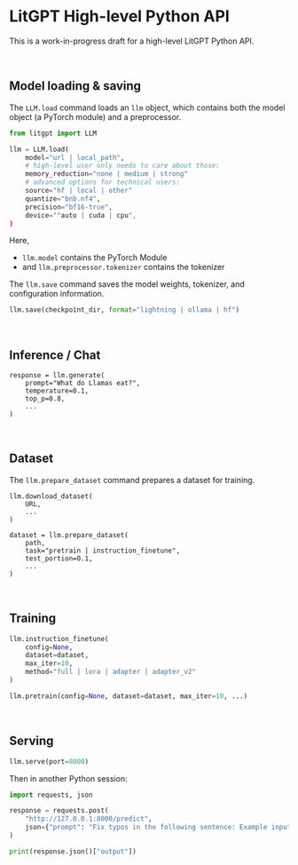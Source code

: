 # LitGPT High-level Python API

This is a work-in-progress draft for a high-level LitGPT Python API.

&nbsp;
## Model loading & saving

The `LLM.load` command loads an `llm` object, which contains both the model object (a PyTorch module) and a preprocessor.

```python
from litgpt import LLM

llm = LLM.load(
    model="url | local_path",
    # high-level user only needs to care about those:
    memory_reduction="none | medium | strong"
    # advanced options for technical users:
    source="hf | local | other"
    quantize="bnb.nf4",
    precision="bf16-true",
    device=""auto | cuda | cpu",
)
```

Here,

-  `llm.model` contains the PyTorch Module
- and `llm.preprocessor.tokenizer`  contains the tokenizer

The `llm.save` command saves the model weights, tokenizer, and configuration information.


```python
llm.save(checkpoint_dir, format="lightning | ollama | hf")
```


&nbsp;
## Inference / Chat

```
response = llm.generate(
    prompt="What do Llamas eat?",
    temperature=0.1,
    top_p=0.8,
    ...
)
```


&nbsp;
## Dataset

The `llm.prepare_dataset` command prepares a dataset for training.

```
llm.download_dataset(
    URL,
    ...
)
```

```
dataset = llm.prepare_dataset(
    path,
    task="pretrain | instruction_finetune",
    test_portion=0.1,
    ...
)
```

&nbsp;
## Training


```python
llm.instruction_finetune(
    config=None,
    dataset=dataset,
    max_iter=10,
    method="full | lora | adapter | adapter_v2"
)
```

```python
llm.pretrain(config=None, dataset=dataset, max_iter=10, ...)
```

&nbsp;
## Serving


```python
llm.serve(port=8000)
```

Then in another Python session:

```python
import requests, json

response = requests.post(
    "http://127.0.0.1:8000/predict",
    json={"prompt": "Fix typos in the following sentence: Example input"}
)

print(response.json()["output"])
```
